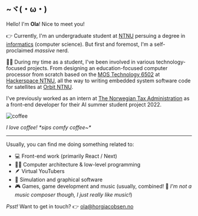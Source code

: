 ## ~ヾ(・ω・) 
Hello! I'm **Ola**! Nice to meet you!

👉 Currently, I'm an undergraduate student at [NTNU](https://www.ntnu.edu/) persuing a degree in [informatics](https://en.wikipedia.org/wiki/Informatics#:~:text=Accordingly%2C%20universities%20in%20continental%20Europe%20usually%20translate%20%22informatics%22%20as%20computer%20science%2C%20or%20sometimes%20information%20and%20computer%20science%2C%20although%20technical%20universities%20may%20translate%20it%20as%20computer%20science%20%26%20engineering.) (computer science). But first and foremost, I'm a self-proclaimed *massive* nerd.

🧑‍🎓 During my time as a student, I've been involved in various technology-focused projects. From designing an education-focused computer processor from scratch based on the [MOS Technology 6502](https://en.wikipedia.org/wiki/MOS_Technology_6502) at [Hackerspace NTNU](https://www.hackerspace-ntnu.no/), all the way to writing embedded system software code for satellites at [Orbit NTNU](https://orbitntnu.com/).

I've previously worked as an intern at [The Norwegian Tax Administration](https://www.skatteetaten.no/en/person/) as a front-end developer for their AI summer student project 2022.

![coffee](https://user-images.githubusercontent.com/15821339/188270649-4822f974-3eae-4769-bbf5-6e8006b4fe93.gif)

*I love coffee! \*sips comfy coffee~\**

----

Usually, you can find me doing something related to:
- 💻 Front-end work (primarily React / Next)
- 👨‍🔬 Computer architecture & low-level programming
- 🪶 Virtual YouTubers
- 🚀 Simulation and graphical software
- 🎮 Games, game development and music (usually, combined! 🥁 *I'm not a music composer though, I just really like music!*)

*Psst!* Want to get in touch? 👉 [ola@horgjacobsen.no](mailto:ola@horgjacobsen.no)
